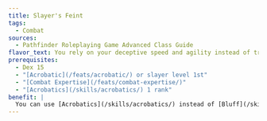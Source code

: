 ```yaml
---
title: Slayer's Feint
tags:
  - Combat
sources:
  - Pathfinder Roleplaying Game Advanced Class Guide
flavor_text: You rely on your deceptive speed and agility instead of trickery to catch your opponents unprepared.
prerequisites:
  - Dex 15
  - "[Acrobatic](/feats/acrobatic/) or slayer level 1st"
  - "[Combat Expertise](/feats/combat-expertise/)"
  - "[Acrobatics](/skills/acrobatics/) 1 rank"
benefit: |
  You can use [Acrobatics](/skills/acrobatics/) instead of [Bluff](/skills/bluff/) to feint in combat.
---
```


